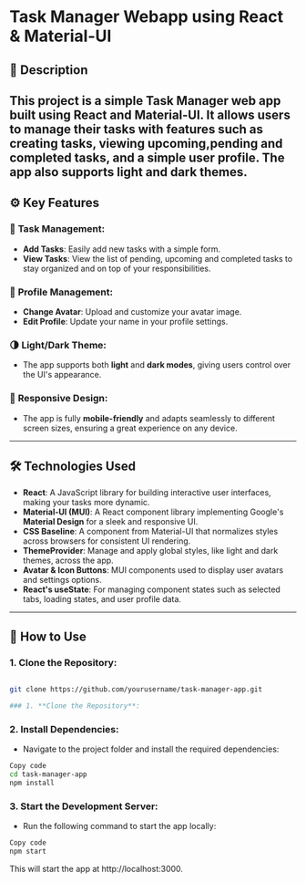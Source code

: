 # Task Manager Webapp using React & Material-UI

## 🌟 Description
This project is a **simple Task Manager web app** built using **React** and **Material-UI**. It allows users to **manage their tasks** with features such as **creating tasks**, **viewing upcoming,pending and completed tasks**, and **a simple user profile**. The app also supports **light and dark themes**. 
---

## ⚙️ Key Features

### 📝 **Task Management**:
- **Add Tasks**: Easily add new tasks with a simple form.
- **View Tasks**: View the list of pending, upcoming and completed tasks to stay organized and on top of your responsibilities.

### 👤 **Profile Management**:
- **Change Avatar**: Upload and customize your avatar image.
- **Edit Profile**: Update your name in your profile settings.

### 🌗 **Light/Dark Theme**:
- The app supports both **light** and **dark modes**, giving users control over the UI's appearance.

### 📱 **Responsive Design**:
- The app is fully **mobile-friendly** and adapts seamlessly to different screen sizes, ensuring a great experience on any device.

---

## 🛠️ Technologies Used
- **React**: A JavaScript library for building interactive user interfaces, making your tasks more dynamic.
- **Material-UI (MUI)**: A React component library implementing Google's **Material Design** for a sleek and responsive UI.
- **CSS Baseline**: A component from Material-UI that normalizes styles across browsers for consistent UI rendering.
- **ThemeProvider**: Manage and apply global styles, like light and dark themes, across the app.
- **Avatar & Icon Buttons**: MUI components used to display user avatars and settings options.
- **React's useState**: For managing component states such as selected tabs, loading states, and user profile data.

---


## 🚀 How to Use

### 1. **Clone the Repository**:
```bash

git clone https://github.com/yourusername/task-manager-app.git

### 1. **Clone the Repository**:

```

### 2. **Install Dependencies**:
- Navigate to the project folder and install the required dependencies:

```bash
Copy code
cd task-manager-app
npm install
```

### 3. **Start the Development Server**:
- Run the following command to start the app locally:

```bash
Copy code
npm start
```
This will start the app at http://localhost:3000.


